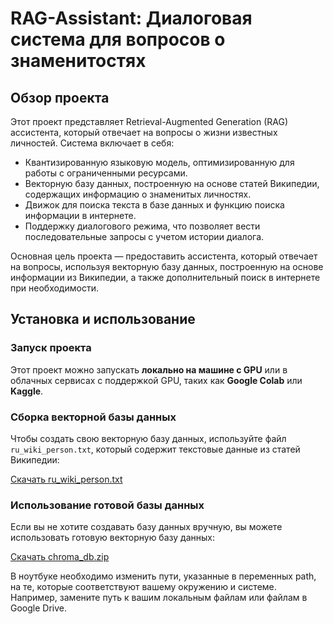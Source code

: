 # RAG-Assistant: Диалоговая система для вопросов о знаменитостях

## Обзор проекта

Этот проект представляет Retrieval-Augmented Generation (RAG) ассистента, который отвечает на вопросы о жизни известных личностей. Система включает в себя:
- Квантизированную языковую модель, оптимизированную для работы с ограниченными ресурсами.
- Векторную базу данных, построенную на основе статей Википедии, содержащих информацию о знаменитых личностях.
- Движок для поиска текста в базе данных и функцию поиска информации в интернете.
- Поддержку диалогового режима, что позволяет вести последовательные запросы с учетом истории диалога.

Основная цель проекта — предоставить ассистента, который отвечает на вопросы, используя векторную базу данных, построенную на основе информации из Википедии, а также дополнительный поиск в интернете при необходимости.

## Установка и использование

### Запуск проекта
Этот проект можно запускать **локально на машине с GPU** или в облачных сервисах с поддержкой GPU, таких как **Google Colab** или **Kaggle**.

### Сборка векторной базы данных
Чтобы создать свою векторную базу данных, используйте файл `ru_wiki_person.txt`, который содержит текстовые данные из статей Википедии:

[Скачать ru_wiki_person.txt](https://drive.google.com/file/d/1ktW-LxneHkh9-5eL5E1PqnH6drP-F2id/view?usp=drive_link)

### Использование готовой базы данных
Если вы не хотите создавать базу данных вручную, вы можете использовать готовую векторную базу данных:

[Скачать chroma_db.zip](https://drive.google.com/file/d/1CNGsJccadoRlFUngW_N1X1CjXo_3fq6X/view?usp=drive_link)

В ноутбуке необходимо изменить пути, указанные в переменных path, на те, которые соответствуют вашему окружению и системе. Например, замените путь к вашим локальным файлам или файлам в Google Drive.